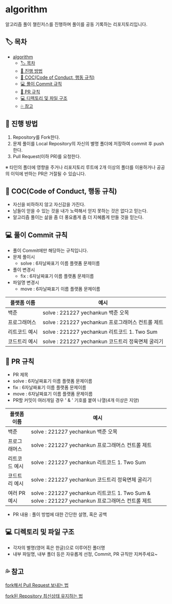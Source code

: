 # algorithm
알고리즘 풀이 챌린저스를 진행하며 풀이를 공동 기록하는 리포지토리입니다.

## 🏷️ 목차

- [algorithm](#algorithm)
  - [🏷️ 목차](#️-목차)
  - [📘 진행 방법](#-진행-방법)
  - [🧐 COC(Code of Conduct, 행동 규칙)](#-coccode-of-conduct-행동-규칙)
  - [💻 풀이 Commit 규칙](#-풀이-commit-규칙)
  - [🍴 PR 규칙](#-pr-규칙)
  - [💻 디렉토리 및 파일 구조](#-디렉토리-및-파일-구조)
  - [💦 참고](#-참고)


## 📘 진행 방법

1. Repository를 Fork한다.
2. 문제 풀이를 Local Repository의 자신의 별명 폴더에 저장하여 commit 후 push한다.
3. Pull Request(이하 PR)를 요청한다.

※ 타인의 폴더에 영향을 주거나 리포지토리 루트에 2개 이상의 폴더를 이용하거나 공공의 이익에 반하는 PR은 거절될 수 있습니다.


## 🧐 COC(Code of Conduct, 행동 규칙)

- 자신을 비하하지 않고 자신감을 가진다.
- 남들이 얻을 수 있는 것을 내가 노력해서 얻지 못하는 것은 없다고 믿는다.
- 알고리즘 풀이는 삶을 좀 더 풍요롭게 좀 더 지혜롭게 만들 것을 믿는다.

## 💻 풀이 Commit 규칙

- 풀이 Commit에만 해당하는 규칙입니다.
- 문제 풀이시
  - solve : 6자날짜표기 이름 플랫폼 문제이름
- 풀이 변경시
  - fix : 6자날짜표기 이름 플랫폼 문제이름
- 파일명 변경시
  - move : 6자날짜표기 이름 플랫폼 문제이름
   
| 플랫폼 이름 | 예시 |
| --- | --- |
| 백준| solve : 221227 yechankun 백준 오목 |
| 프로그래머스 | solve : 221227 yechankun 프로그래머스 컨트롤 제트 |
| 리트코드 예시 | solve : 221227 yechankun 리트코드 1. Two Sum |
| 코드트리 예시 | solve : 221227 yechankun 코드트리 정육면체 굴리기 |


## 🍴 PR 규칙

- PR 제목 
- solve : 6자날짜표기 이름 플랫폼 문제이름
- fix : 6자날짜표기 이름 플랫폼 문제이름
- move : 6자날짜표기 이름 플랫폼 문제이름
- PR할 커밋이 여러개일 경우 ' & ' 기호를 붙여 나열(4개 이상은 지양)

| 플랫폼 이름 | 예시 |
| --- | --- |
| 백준| solve : 221227 yechankun 백준 오목 |
| 프로그래머스 | solve : 221227 yechankun 프로그래머스 컨트롤 제트 |
| 리트코드 예시 | solve : 221227 yechankun 리트코드 1. Two Sum |
| 코드트리 예시 | solve : 221227 yechankun 코드트리 정육면체 굴리기 |
| 여러 PR 예시 | solve : 221227 yechankun 리트코드 1. Two Sum & solve : 221227 yechankun 프로그래머스 컨트롤 제트 |
- PR 내용 : 풀이 방법에 대한 간단한 설명, 혹은 공백

## 💻 디렉토리 및 파일 구조

- 각자의 별명(영어 혹은 한글)으로 이루어진 폴더명
- 내부 파일명, 내부 폴더 등은 자유롭게 선정, Commit, PR 규칙만 지켜주세요~

## 💦 참고

[fork해서 Pull Request 보내는 법](https://wayhome25.github.io/git/2017/07/08/git-first-pull-request-story/)

[fork된 Repository 최신상태 유지하는 법](https://jybaek.tistory.com/775)
